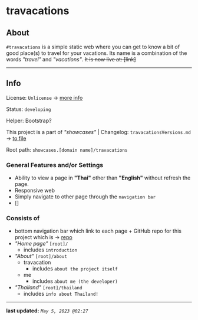 # travacations

## About

`#travacations` is a simple static web where you can get to know a bit of good place(s) to travel for your vacations. Its name is a combination of the words _"travel"_ and _"vacations"_. ~~It is now live at: [link]~~

---

## Info

License: `Unlicense` -> [more info](https://choosealicense.com/licenses/unlicense/)

Status: `developing`

Helper: Bootstrap?

This project is a part of _"showcases"_ | Changelog: `travacationsVersions.md` -> [to file](travacationsVersions.md)

Root path: `showcases.[domain name]/travacations`

### General Features and/or Settings

- Ability to view a page in **"Thai"** other than **"English"** without refresh the page.
- Responsive web
- Simply navigate to other page through the `navigation bar`
- []

### Consists of

- bottom navigation bar which link to each page + GitHub repo for this project which is -> [repo](https://github.com/ngzh-luke/self-travacations)
- _"Home page"_ `[root]/`
  - includes `introduction`
- _"About"_ `[root]/about`
  - travacation
    - includes `about the project itself`
  - me
    - includes `about me (the developer)`
- _"Thailand"_ `[root]/thailand`
  - includes `info about Thailand!`

---

**last updated:** _`May 5, 2023 @02:27`_
